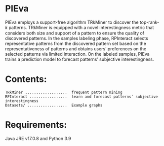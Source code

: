 PIEva
=====

 PIEva employs a support-free algorithm TRkMiner to discover the top-rank-𝑘 patterns. TRkMiner is equipped with a novel interestingness metric that considers both size and support of a pattern to ensure the quality of discovered patterns. In the samples labeling phase, RPInteract selects representative patterns from the discovered pattern set based on the representativeness of patterns and obtains users’ preferences on the selected patterns via limited interaction. On the labeled samples, PIEva trains a prediction model to forecast patterns’ subjective interestingness.


Contents:
=====

    TRkMiner ...................  frequent pattern mining
    RPInteract .................  learn and forecast patterns’ subjective interestingness
    Datasets/ ..................  Example graphs

Requirements:
=====

Java JRE v17.0.8 and Python 3.9
